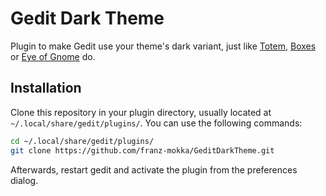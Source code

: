 Gedit Dark Theme
================

Plugin to make Gedit use your theme's dark variant, just like [Totem][1],
[Boxes][2] or [Eye of Gnome][3] do.

Installation
------------

Clone this repository in your plugin directory, usually located at
`~/.local/share/gedit/plugins/`. You can use the following commands:

```sh
cd ~/.local/share/gedit/plugins/
git clone https://github.com/franz-mokka/GeditDarkTheme.git
```

Afterwards, restart gedit and activate the plugin from the preferences dialog.

[1]: https://wiki.gnome.org/Design/Apps/Videos#Tentative_Design
[2]: https://wiki.gnome.org/Design/Apps/Boxes#Tentative_Design
[3]: https://wiki.gnome.org/Apps/EyeOfGnome
